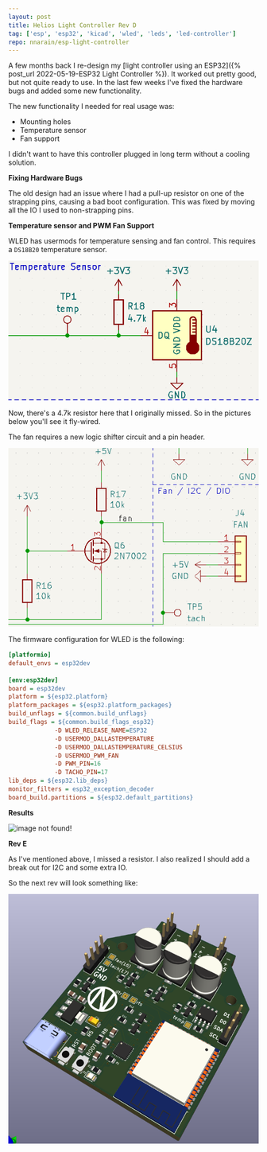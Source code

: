 ```yaml
---
layout: post
title: Helios Light Controller Rev D
tag: ['esp', 'esp32', 'kicad', 'wled', 'leds', 'led-controller']
repo: nnarain/esp-light-controller
---
```


A few months back I re-design my [light controller using an ESP32]({% post_url 2022-05-19-ESP32 Light Controller %}). It worked out pretty good, but not quite ready to use. In the last few weeks I've fixed the hardware bugs and added some new functionality.

The new functionality I needed for real usage was:

* Mounting holes
* Temperature sensor
* Fan support

I didn't want to have this controller plugged in long term without a cooling solution.

**Fixing Hardware Bugs**

The old design had an issue where I had a pull-up resistor on one of the strapping pins, causing a bad boot configuration. This was fixed by moving all the IO I used to non-strapping pins.

**Temperature sensor and PWM Fan Support**

WLED has usermods for temperature sensing and fan control. This requires a `DS18B20` temperature sensor.

![image not found!](/assets/2022/09/23/temperature-sensor.png)

Now, there's a 4.7k resistor here that I originally missed. So in the pictures below you'll see it fly-wired.

The fan requires a new logic shifter circuit and a pin header.

![image not found!](/assets/2022/09/23/fan-tach.png)

The firmware configuration for WLED is the following:

```ini
[platformio]
default_envs = esp32dev

[env:esp32dev]
board = esp32dev
platform = ${esp32.platform}
platform_packages = ${esp32.platform_packages}
build_unflags = ${common.build_unflags}
build_flags = ${common.build_flags_esp32}
             -D WLED_RELEASE_NAME=ESP32
             -D USERMOD_DALLASTEMPERATURE
             -D USERMOD_DALLASTEMPERATURE_CELSIUS
             -D USERMOD_PWM_FAN
             -D PWM_PIN=16
             -D TACHO_PIN=17
lib_deps = ${esp32.lib_deps}
monitor_filters = esp32_exception_decoder
board_build.partitions = ${esp32.default_partitions}
```

**Results**

![image not found!](/assets/2022/09/23/connected.jpg)

**Rev E**

As I've mentioned above, I missed a resistor. I also realized I should add a break out for I2C and some extra IO.

So the next rev will look something like:

![image not found!](/assets/2022/09/23/reve.png)

